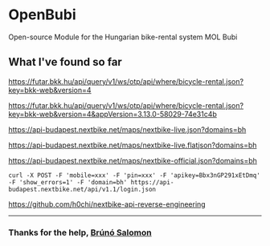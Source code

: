 # OpenBubi
Open-source Module for the Hungarian bike-rental system MOL Bubi

## What I've found so far

https://futar.bkk.hu/api/query/v1/ws/otp/api/where/bicycle-rental.json?key=bkk-web&version=4

https://futar.bkk.hu/api/query/v1/ws/otp/api/where/bicycle-rental.json?key=bkk-web&version=4&appVersion=3.13.0-58029-74e31c4b

https://api-budapest.nextbike.net/maps/nextbike-live.json?domains=bh

https://api-budapest.nextbike.net/maps/nextbike-live.flatjson?domains=bh

https://api-budapest.nextbike.net/maps/nextbike-official.json?domains=bh

`curl -X POST -F 'mobile=xxx' -F 'pin=xxx' -F 'apikey=Bbx3nGP291xEtDmq' -F 'show_errors=1' -F 'domain=bh' https://api-budapest.nextbike.net/api/v1.1/login.json`

https://github.com/h0chi/nextbike-api-reverse-engineering

---

### Thanks for the help, [Brúnó Salomon](https://github.com/bru02)
